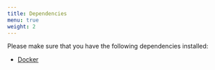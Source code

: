 ```yaml
---
title: Dependencies
menu: true
weight: 2
---
```


Please make sure that you have the following dependencies installed:

* [Docker](https://docker.com)
